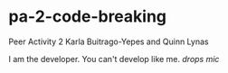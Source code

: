 # pa-2-code-breaking
Peer Activity 2 Karla Buitrago-Yepes and Quinn Lynas

I am the developer. You can't develop like me. *drops mic*
